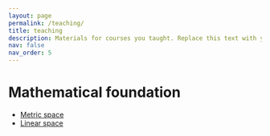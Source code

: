 ```yaml
---
layout: page
permalink: /teaching/
title: teaching
description: Materials for courses you taught. Replace this text with your description.
nav: false
nav_order: 5
---
```



# Mathematical foundation
- [Metric space](https://www.overleaf.com/read/tzhgpsfqckrt#a832a0)
- [Linear space]()
